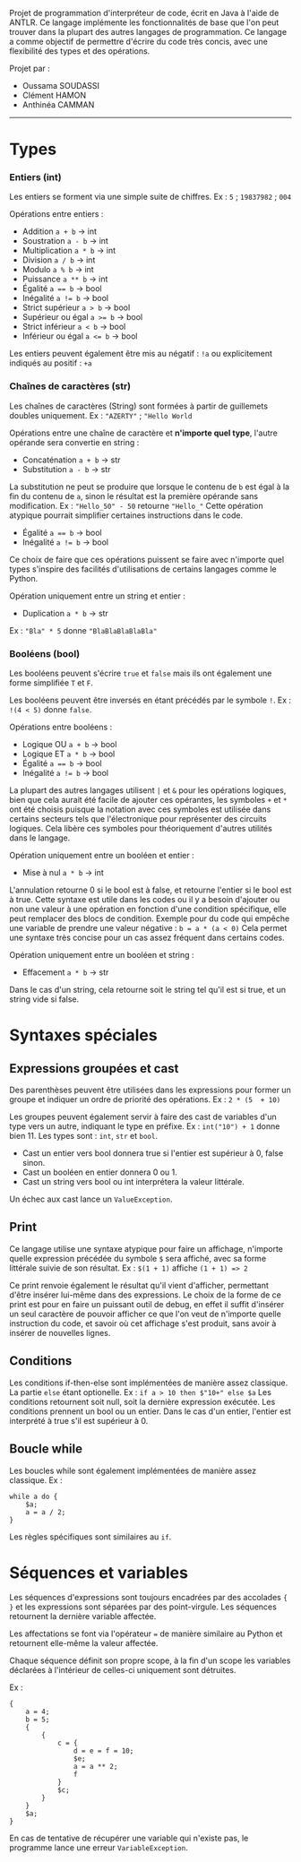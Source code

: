 Projet de programmation d'interpréteur de code, écrit en Java à l'aide de ANTLR.
Ce langage implémente les fonctionnalités de base que l'on peut trouver dans la plupart des autres langages de programmation.
Ce langage a comme objectif de permettre d'écrire du code très concis, avec une flexibilité des types et des opérations.

Projet par :
- Oussama SOUDASSI
- Clément HAMON
- Anthinéa CAMMAN

---

Types
=========

### Entiers (int)
Les entiers se forment via une simple suite de chiffres.
Ex : `5` ; `19837982` ; `004`

Opérations entre entiers :
- Addition `a + b` -> int
- Soustration `a - b` -> int
- Multiplication `a * b` -> int
- Division `a / b` -> int
- Modulo `a % b` -> int
- Puissance `a ** b` -> int
- Égalité `a == b` -> bool
- Inégalité `a != b` -> bool
- Strict supérieur `a > b` -> bool
- Supérieur ou égal `a >= b` -> bool
- Strict inférieur `a < b` -> bool
- Inférieur ou égal `a <= b` -> bool

Les entiers peuvent également être mis au négatif : `!a` ou explicitement indiqués au positif : `+a`

### Chaînes de caractères (str)
Les chaînes de caractères (String) sont formées à partir de guillemets doubles uniquement.
Ex : `"AZERTY"` ; `"Hello World`

Opérations entre une chaîne de caractère et **n'importe quel type**, l'autre opérande sera convertie en string :
- Concaténation `a + b` -> str
- Substitution `a - b` -> str

La substitution ne peut se produire que lorsque le contenu de `b` est égal à la fin du contenu de `a`, sinon le résultat est la première opérande sans modification.
Ex : `"Hello_50" - 50` retourne `"Hello_"`
Cette opération atypique pourrait simplifier certaines instructions dans le code.

- Égalité `a == b` -> bool
- Inégalité `a != b` -> bool

Ce choix de faire que ces opérations puissent se faire avec n'importe quel types s'inspire des facilités d'utilisations de certains langages comme le Python.

Opération uniquement entre un string et entier :
- Duplication `a * b` -> str

Ex : `"Bla" * 5` donne `"BlaBlaBlaBlaBla"`

### Booléens (bool)
Les booléens peuvent s'écrire `true` et `false` mais ils ont également une forme simplifiée `T` et `F`.

Les booléens peuvent être inversés en étant précédés par le symbole `!`.
Ex : `!(4 < 5)` donne `false`.

Opérations entre booléens :
- Logique OU `a + b` -> bool
- Logique ET `a * b` -> bool
- Égalité `a == b` -> bool
- Inégalité `a != b` -> bool

La plupart des autres langages utilisent `|` et `&` pour les opérations logiques, bien que cela aurait été facile de ajouter ces opérantes, les symboles `+` et `*` ont été choisis puisque la notation avec ces symboles est utilisée dans certains secteurs tels que l'électronique pour représenter des circuits logiques.
Cela libère ces symboles pour théoriquement d'autres utilités dans le langage.

Opération uniquement entre un booléen et entier :
- Mise à nul `a * b` -> int

L'annulation retourne 0 si le bool est à false, et retourne l'entier si le bool est à true.
Cette syntaxe est utile dans les codes ou il y a besoin d'ajouter ou non une valeur à une opération en fonction d'une condition spécifique, elle peut remplacer des blocs de condition.
Exemple pour du code qui empêche une variable de prendre une valeur négative : `b = a * (a < 0)`
Cela permet une syntaxe très concise pour un cas assez fréquent dans certains codes.

Opération uniquement entre un booléen et string :
- Effacement `a * b` -> str

Dans le cas d'un string, cela retourne soit le string tel qu'il est si true, et un string vide si false.

Syntaxes spéciales
=========

## Expressions groupées et cast
Des parenthèses peuvent être utilisées dans les expressions pour former un groupe et indiquer un ordre de priorité des opérations.
Ex : `2 * (5  + 10)`

Les groupes peuvent également servir à faire des cast de variables d'un type vers un autre, indiquant le type en préfixe.
Ex : `int("10") + 1` donne bien 11.
Les types sont : `int`, `str` et `bool`.

- Cast un entier vers bool donnera true si l'entier est supérieur à 0, false sinon.
- Cast un booléen en entier donnera 0 ou 1.
- Cast un string vers bool ou int interprétera la valeur littérale.

Un échec aux cast lance un `ValueException`.

## Print
Ce langage utilise une syntaxe atypique pour faire un affichage, n'importe quelle expression précédée du symbole `$` sera affiché, avec sa forme littérale suivie de son résultat.
Ex : `$(1 + 1)` affiche `(1 + 1) => 2`

Ce print renvoie également le résultat qu'il vient d'afficher, permettant d'être insérer lui-même dans des expressions.
Le choix de la forme de ce print est pour en faire un puissant outil de debug, en effet il suffit d'insérer un seul caractère de pouvoir afficher ce que l'on veut de n'importe quelle instruction du code, et savoir où cet affichage s'est produit, sans avoir à insérer de nouvelles lignes.

## Conditions
Les conditions if-then-else sont implémentées de manière assez classique. La partie `else` étant optionelle.
Ex : `if a > 10 then $"10+" else $a`
Les conditions retournent soit null, soit la dernière expression exécutée.
Les conditions prennent un bool ou un entier. Dans le cas d'un entier, l'entier est interprété à true s'il est supérieur à 0.

## Boucle while
Les boucles while sont également implémentées de manière assez classique.
Ex :
```
while a do {
    $a;
    a = a / 2;
}
```
Les règles spécifiques sont similaires au `if`.

Séquences et variables
=========

Les séquences d'expressions sont toujours encadrées par des accolades `{` `}` et les expressions sont séparées par des point-virgule.
Les séquences retournent la dernière variable affectée.

Les affectations se font via l'opérateur `=` de manière similaire au Python et retournent elle-même la valeur affectée.

Chaque séquence définit son propre scope, à la fin d'un scope les variables déclarées à l'intérieur de celles-ci uniquement sont détruites.

Ex :
```
{
    a = 4;
    b = 5;
    {
        {
            c = {
                d = e = f = 10;
                $e;
                a = a ** 2;
                f
            }
            $c;
        }
    }
    $a;
}
```

En cas de tentative de récupérer une variable qui n'existe pas, le programme lance une erreur `VariableException`.